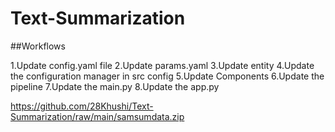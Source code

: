 # Text-Summarization

##Workflows

1.Update config.yaml file
2.Update params.yaml
3.Update entity
4.Update the configuration manager in src config
5.Update Components
6.Update the pipeline
7.Update the main.py
8.Update the app.py


https://github.com/28Khushi/Text-Summarization/raw/main/samsumdata.zip